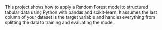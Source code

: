 This project shows how to apply a Random Forest model to structured tabular data using Python with pandas and scikit-learn. It assumes the last column of your dataset is the target variable and handles everything from splitting the data to training and evaluating the model.
